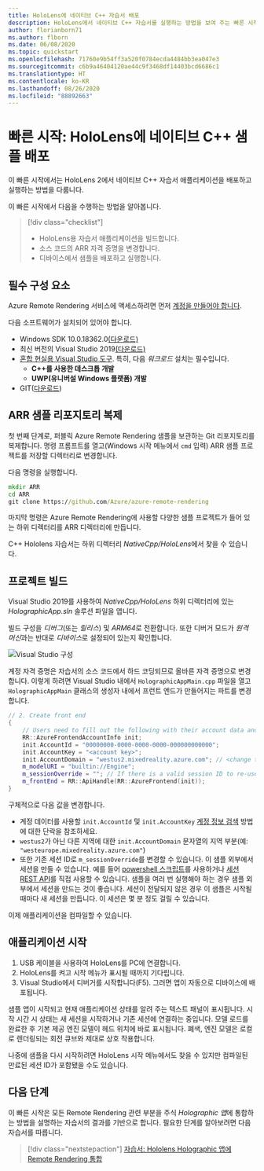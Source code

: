 ```yaml
---
title: HoloLens에 네이티브 C++ 자습서 배포
description: HoloLens에서 네이티브 C++ 자습서를 실행하는 방법을 보여 주는 빠른 시작
author: florianborn71
ms.author: flborn
ms.date: 06/08/2020
ms.topic: quickstart
ms.openlocfilehash: 71760e9b54ff3a520f0784ecda4484bb3ea047e3
ms.sourcegitcommit: c6b9a46404120ae44c9f3468df14403bcd6686c1
ms.translationtype: HT
ms.contentlocale: ko-KR
ms.lasthandoff: 08/26/2020
ms.locfileid: "88892663"
---
```

# <a name="quickstart-deploy-native-c-sample-to-hololens"></a>빠른 시작: HoloLens에 네이티브 C++ 샘플 배포

이 빠른 시작에서는 HoloLens 2에서 네이티브 C++ 자습서 애플리케이션을 배포하고 실행하는 방법을 다룹니다.

이 빠른 시작에서 다음을 수행하는 방법을 알아봅니다.

> [!div class="checklist"]
>
>* HoloLens용 자습서 애플리케이션을 빌드합니다.
>* 소스 코드의 ARR 자격 증명을 변경합니다.
>* 디바이스에서 샘플을 배포하고 실행합니다.

## <a name="prerequisites"></a>필수 구성 요소

Azure Remote Rendering 서비스에 액세스하려면 먼저 [계정을 만들어야 합니다](../../../how-tos/create-an-account.md).

다음 소프트웨어가 설치되어 있어야 합니다.

* Windows SDK 10.0.18362.0[(다운로드)](https://developer.microsoft.com/windows/downloads/windows-10-sdk)
* 최신 버전의 Visual Studio 2019[(다운로드)](https://visualstudio.microsoft.com/vs/older-downloads/)
* [혼합 현실용 Visual Studio 도구](https://docs.microsoft.com/windows/mixed-reality/install-the-tools). 특히, 다음 *워크로드* 설치는 필수입니다.
  * **C++를 사용한 데스크톱 개발**
  * **UWP(유니버설 Windows 플랫폼) 개발**
* GIT([다운로드](https://git-scm.com/downloads))

## <a name="clone-the-arr-samples-repository"></a>ARR 샘플 리포지토리 복제

첫 번째 단계로, 퍼블릭 Azure Remote Rendering 샘플을 보관하는 Git 리포지토리를 복제합니다. 명령 프롬프트를 열고(Windows 시작 메뉴에서 `cmd` 입력) ARR 샘플 프로젝트를 저장할 디렉터리로 변경합니다.

다음 명령을 실행합니다.

```cmd
mkdir ARR
cd ARR
git clone https://github.com/Azure/azure-remote-rendering
```

마지막 명령은 Azure Remote Rendering에 사용할 다양한 샘플 프로젝트가 들어 있는 하위 디렉터리를 ARR 디렉터리에 만듭니다.

C++ Hololens 자습서는 하위 디렉터리 *NativeCpp/HoloLens*에서 찾을 수 있습니다.

## <a name="build-the-project"></a>프로젝트 빌드

Visual Studio 2019를 사용하여 *NativeCpp/HoloLens* 하위 디렉터리에 있는 *HolographicApp.sln* 솔루션 파일을 엽니다.

빌드 구성을 *디버그*(또는 *릴리스*) 및 *ARM64*로 전환합니다. 또한 디버거 모드가 *원격 머신*과는 반대로 *디바이스*로 설정되어 있는지 확인합니다.

![Visual Studio 구성](media/vs-config-native-cpp-tutorial.png)

계정 자격 증명은 자습서의 소스 코드에서 하드 코딩되므로 올바른 자격 증명으로 변경합니다. 이렇게 하려면 Visual Studio 내에서 `HolographicAppMain.cpp` 파일을 열고 `HolographicAppMain` 클래스의 생성자 내에서 프런트 엔드가 만들어지는 파트를 변경합니다.

```cpp
// 2. Create front end
{
    // Users need to fill out the following with their account data and model
    RR::AzureFrontendAccountInfo init;
    init.AccountId = "00000000-0000-0000-0000-000000000000";
    init.AccountKey = "<account key>";
    init.AccountDomain = "westus2.mixedreality.azure.com"; // <change to your region>
    m_modelURI = "builtin://Engine";
    m_sessionOverride = ""; // If there is a valid session ID to re-use, put it here. Otherwise a new one is created
    m_frontEnd = RR::ApiHandle(RR::AzureFrontend(init));
}
```

구체적으로 다음 값을 변경합니다.
* 계정 데이터를 사용할 `init.AccountId` 및 `init.AccountKey` [계정 정보 검색](../../../how-tos/create-an-account.md#retrieve-the-account-information) 방법에 대한 단락을 참조하세요.
* `westus2`가 아닌 다른 지역에 대한 `init.AccountDomain` 문자열의 지역 부분(예: `"westeurope.mixedreality.azure.com"`)
* 또한 기존 세션 ID로 `m_sessionOverride`를 변경할 수 있습니다. 이 샘플 외부에서 세션을 만들 수 있습니다. 예를 들어 [powershell 스크립트](../../../samples/powershell-example-scripts.md#script-renderingsessionps1)를 사용하거나 [세션 REST API](../../../how-tos/session-rest-api.md#create-a-session)를 직접 사용할 수 있습니다.
샘플을 여러 번 실행해야 하는 경우 샘플 외부에서 세션을 만드는 것이 좋습니다. 세션이 전달되지 않은 경우 이 샘플은 시작될 때마다 새 세션을 만듭니다. 이 세션은 몇 분 정도 걸릴 수 있습니다.

이제 애플리케이션을 컴파일할 수 있습니다.

## <a name="launch-the-application"></a>애플리케이션 시작

1. USB 케이블을 사용하여 HoloLens를 PC에 연결합니다.
1. HoloLens를 켜고 시작 메뉴가 표시될 때까지 기다립니다.
1. Visual Studio에서 디버거를 시작합니다(F5). 그러면 앱이 자동으로 디바이스에 배포됩니다.

샘플 앱이 시작되고 현재 애플리케이션 상태를 알려 주는 텍스트 패널이 표시됩니다. 시작 시간 시 상태는 새 세션을 시작하거나 기존 세션에 연결하는 중입니다. 모델 로드를 완료한 후 기본 제공 엔진 모델이 헤드 위치에 바로 표시됩니다. 폐색, 엔진 모델은 로컬로 렌더링되는 회전 큐브와 제대로 상호 작용합니다.

 나중에 샘플을 다시 시작하려면 HoloLens 시작 메뉴에서도 찾을 수 있지만 컴파일된 만료된 세션 ID가 포함됐을 수도 있습니다.

## <a name="next-steps"></a>다음 단계

이 빠른 시작은 모든 Remote Rendering 관련 부분을 주식 *Holographic 앱*에 통합하는 방법을 설명하는 자습서의 결과를 기반으로 합니다. 필요한 단계를 알아보려면 다음 자습서를 따릅니다.

> [!div class="nextstepaction"]
> [자습서: Hololens Holographic 앱에 Remote Rendering 통합](../../../tutorials/native-cpp/hololens/integrate-remote-rendering-into-holographic-app.md)
